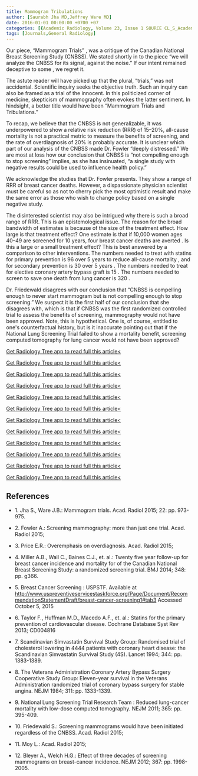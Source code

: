 ```yaml
---
title: Mammogram Tribulations
author: [Saurabh Jha MD,Jeffrey Ware MD]
date: 2016-01-01 00:00:00 +0700 +07
categories: [{Academic Radiology, Volume 23, Issue 1 SOURCE CL_S_AcademicRadiologyVolume23Issue1 1}]
tags: [Journals,General Radiology]
---
```

Our piece, “Mammogram Trials” , was a critique of the Canadian National Breast Screening Study (CNBSS). We stated shortly in to the piece “we will analyze the CNBSS for its signal, against the noise.” If our intent remained deceptive to some , we regret it.

The astute reader will have picked up that the plural, “trials,” was not accidental. Scientific inquiry seeks the objective truth. Such an inquiry can also be framed as a trial of the innocent. In this politicized corner of medicine, skepticism of mammography often evokes the latter sentiment. In hindsight, a better title would have been “Mammogram Trials and Tribulations.”

To recap, we believe that the CNBSS is not generalizable, it was underpowered to show a relative risk reduction (RRR) of 15–20%, all-cause mortality is not a practical metric to measure the benefits of screening, and the rate of overdiagnosis of 20% is probably accurate. It is unclear which part of our analysis of the CNBSS made Dr. Fowler “deeply distressed.” We are most at loss how our conclusion that CNBSS is “not compelling enough to stop screening” implies, as she has insinuated, “a single study with negative results could be used to influence health policy.”

We acknowledge the studies that Dr. Fowler presents. They show a range of RRR of breast cancer deaths. However, a dispassionate physician scientist must be careful so as not to cherry pick the most optimistic result and make the same error as those who wish to change policy based on a single negative study.

The disinterested scientist may also be intrigued why there is such a broad range of RRR. This is an epistemological issue. The reason for the broad bandwidth of estimates is because of the size of the treatment effect. How large is that treatment effect? One estimate is that if 10,000 women ages 40–49 are screened for 10 years, four breast cancer deaths are averted . Is this a large or a small treatment effect? This is best answered by a comparison to other interventions. The numbers needed to treat with statins for primary prevention is 96 over 5 years to reduce all-cause mortality , and for secondary prevention is 30 over 5 years . The numbers needed to treat for elective coronary artery bypass graft is 15 . The numbers needed to screen to save one death from lung cancer is 320 .

Dr. Friedewald disagrees with our conclusion that “CNBSS is compelling enough to never start mammogram but is not compelling enough to stop screening.” We suspect it is the first half of our conclusion that she disagrees with, which is that if CNBSS was the first randomized controlled trial to assess the benefits of screening, mammography would not have been approved. Note, this is hypothetical. One is, of course, entitled to one's counterfactual history, but is it inaccurate pointing out that if the National Lung Screening Trial failed to show a mortality benefit, screening computed tomography for lung cancer would not have been approved?

[Get Radiology Tree app to read full this article<](https://clinicalpub.com/app)

[Get Radiology Tree app to read full this article<](https://clinicalpub.com/app)

[Get Radiology Tree app to read full this article<](https://clinicalpub.com/app)

[Get Radiology Tree app to read full this article<](https://clinicalpub.com/app)

[Get Radiology Tree app to read full this article<](https://clinicalpub.com/app)

[Get Radiology Tree app to read full this article<](https://clinicalpub.com/app)

[Get Radiology Tree app to read full this article<](https://clinicalpub.com/app)

[Get Radiology Tree app to read full this article<](https://clinicalpub.com/app)

[Get Radiology Tree app to read full this article<](https://clinicalpub.com/app)

[Get Radiology Tree app to read full this article<](https://clinicalpub.com/app)

[Get Radiology Tree app to read full this article<](https://clinicalpub.com/app)

[Get Radiology Tree app to read full this article<](https://clinicalpub.com/app)

## References

- 1\. Jha S., Ware J.B.: Mammogram trials. Acad. Radiol 2015; 22: pp. 973-975.


- 2\. Fowler A.: Screening mammography: more than just one trial. Acad. Radiol 2015;


- 3\. Price E.R.: Overemphasis on overdiagnosis. Acad. Radiol 2015;


- 4\. Miller A.B., Wall C., Baines C.J., et. al.: Twenty five year follow-up for breast cancer incidence and mortality for of the Canadian National Breast Screening Study: a randomized screening trial. BMJ 2014; 348: pp. g366.


- 5\. Breast Cancer Screening : USPSTF. Available at http://www.uspreventiveservicestaskforce.org/Page/Document/RecommendationStatementDraft/breast-cancer-screening1#tab3 Accessed October 5, 2015


- 6\. Taylor F., Huffman M.D., Macedo A.F., et. al.: Statins for the primary prevention of cardiovascular disease. Cochrane Database Syst Rev 2013; CD004816


- 7\. Scandinavian Simvastatin Survival Study Group: Randomised trial of cholesterol lowering in 4444 patients with coronary heart disease: the Scandinavian Simvastatin Survival Study (4S). Lancet 1994; 344: pp. 1383-1389.


- 8\. The Veterans Administration Coronary Artery Bypass Surgery Cooperative Study Group: Eleven-year survival in the Veterans Administration randomized trial of coronary bypass surgery for stable angina. NEJM 1984; 311: pp. 1333-1339.


- 9\. National Lung Screening Trial Research Team : Reduced lung-cancer mortality with low-dose computed tomography. NEJM 2011; 365: pp. 395-409.


- 10\. Friedewald S.: Screening mammograms would have been initiated regardless of the CNBSS. Acad. Radiol 2015;


- 11\. Moy L.: Acad. Radiol 2015;


- 12\. Bleyer A., Welch H.G.: Effect of three decades of screening mammograms on breast-cancer incidence. NEJM 2012; 367: pp. 1998-2005.
